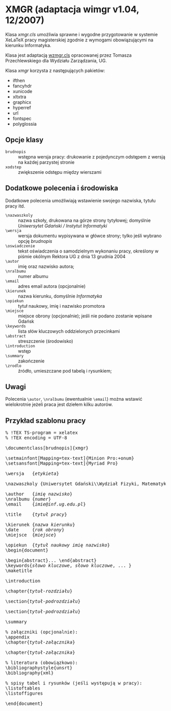 # XMGR (adaptacja wimgr v1.04, 12/2007)

Klasa *xmgr.cls* umożliwia sprawne i wygodne przygotowanie w systemie
XeLaTeX pracy magisterskiej zgodnie z wymogami obowiązującymi na
kierunku Informatyka.

Klasa jest adaptacją
[wzmgr.cls](http://gnu.univ.gda.pl/~tomasz/prog/tex/wzmgr/wzmgr.html)
opracowanej przez Tomasza Przechlewskiego dla Wydziału Zarządzania, UG.

Klasa *xmgr* korzysta z następujących pakietów:

* ifthen
* fancyhdr
* xunicode
* xltxtra
* graphicx
* hyperref
* url
* fontspec
* polyglossia

## Opcje klasy

<dl>
<dt><code>brudnopis</code></dt>
<dd>wstępna wersja pracy: drukowanie z pojedynczym odstępem
z wersją na każdej parzystej stronie</dd>

<dt><code>xodstep</code></dt>
<dd>zwiększenie odstępu między wierszami</dd>
</dl>

## Dodatkowe polecenia i środowiska

Dodatkowe polecenia umożliwiają wstawienie swojego nazwiska,
tytułu pracy itd.

<dl>
<dt><code>\nazwaszkoly</code></dt>
<dd>nazwa szkoły, drukowana na górze strony tytyłowej;
domyślnie <em>Uniwersytet Gdański / Instytut Informatyki</em>
</dd>

<dt><code>\wersja</code></dt>
<dd>wersja dokumentu wypisywana w główce strony;
tylko jeśli wybrano opcję <em>brudnopis</em></dd>

<dt><code>\oswiadczenie</code></dt>
<dd>tekst oświadczenia o samodzielnym wykonaniu pracy, określony
w piśmie okólnym Rektora UG z dnia 13 grudnia 2004</dd>

<dt><code>\autor</code></dt>
<dd>imię oraz nazwisko autora;</dd>

<dt><code>\nralbumu</code></dt>
<dd>numer albumu</dd>

<dt><code>\email</code></dt> 
<dd>adres email autora (opcjonalnie)</dd>

<dt><code>\kierunek</code></dt>
<dd>nazwa kierunku, domyślnie <em>Informatyka</em></dd>

<dt><code>\opiekun</code></dt>
<dd>tytuł naukowy, imię i nazwisko promotora</dd>

<dt><code>\miejsce</code></dt>
<dd>miejsce obrony (opcjonalnie); jeśli nie podano 
zostanie wpisane Gdańsk</dd>

<dt><code>\keywords</code></dt>
<dd>lista słów kluczowych oddzielonych przecinkami</dd>

<dt><code>\abstract</code></dt> 
<dd>streszczenie (środowisko)</dd>

<dt><code>\introduction</code></dt> 
<dd>wstęp</dd>

<dt><code>\summary</code></dt> 
<dd>zakończenie</dd>

<dt><code>\zrodlo</code></dt> 
<dd>źródło, umieszczane pod tabelą i rysunkiem;</dd>
</dl>

## Uwagi

Polecenia `\autor`, `\nralbumu` (ewentualnie
`\email`) można wstawić wielokrotnie jeżeli praca jest
dziełem kilku autorów.

## Przykład szablonu pracy

<pre>% !TEX TS-program = xelatex
% !TEX encoding = UTF-8

\documentclass[brudnopis]{xmgr}

\setmainfont[Mapping=tex-text]{Minion Pro:+onum}
\setsansfont[Mapping=tex-text]{Myriad Pro}

\wersja   {<em>etykieta</em>}

\nazwaszkoly {Uniwersytet Gdański\\Wydział Fizyki, Matematyki i Informatyki}

\author   {<em>imię nazwisko</em>}
\nralbumu {<em>numer</em>}
\email    {<em>imie@inf.ug.edu.pl</em>}

\title    {<em>tytuł pracy</em>}

\kierunek {<em>nazwa kierunku</em>}
\date     {<em>rok obrony</em>}
\miejsce  {<em>miejsce</em>}

\opiekun  {<em>tytuł naukowy imię nazwisko</em>}
\begin{document}

\begin{abstract}... \end{abstract}
\keywords{<em>słowo kluczowe</em>, <em>słowo kluczowe</em>, ... }
\maketitle

\introduction

\chapter{<em>tytuł-rozdziału</em>}

\section{<em>tytuł-podrozdziału</em>}

\section{<em>tytuł-podrozdziału</em>}

\summary

% załączniki (opcjonalnie):
\appendix
\chapter{<em>tytuł-załącznika</em>}

\chapter{<em>tytuł-załącznika</em>}

% literatura (obowiązkowo):
\bibliographystyle{unsrt}
\bibliography{xml}

% spisy tabel i rysunków (jeśli występują w pracy):
\listoftables
\listoffigures

\end{document}
</pre>
